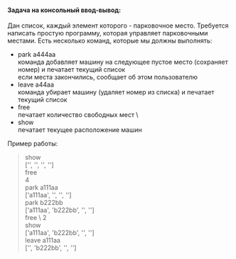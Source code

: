 #### Задача на консольный ввод-вывод:
Дан список, каждый элемент которого - парковочное место.
Требуется написать простую программу, которая управляет парковочными местами.
Есть несколько команд, которые мы должны выполнять:
- park a444aa \
  команда добавляет машину на следующее пустое место (сохраняет номер) и печатает текущий список \
  если места закончились, сообщает об этом пользователю
- leave a44aa \
  команда убирает машину (удаляет номер из списка) и печатает текущий список
- free \
  печатает количество свободных мест \
- show \
  печатает текущее расположение машин

Пример работы:
> show \
> ['', '', '', ''] \
> free \
> 4 \
> park a111aa \
> ['a111aa', '', '', ''] \
> park b222bb \
> ['a111aa', 'b222bb', '', ''] \
> free \ 
> 2 \
> show \
> ['a111aa', 'b222bb', '', ''] \
> leave a111aa \
> ['', 'b222bb', '', '']
